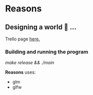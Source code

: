 # Reasons

Designing a world :seedling: ...
---


Trello page [here.](https://trello.com/b/YY2kx12v/reasons)

### Building and running the program

*make release && ./main*

**Reasons** uses:
* glm 
* glfw